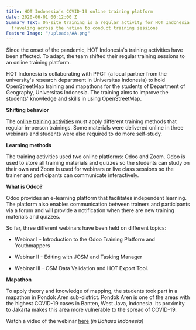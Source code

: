```yaml
---
title: HOT Indonesia’s COVID-19 online training platform
date: 2020-06-01 00:12:00 Z
Summary Text: On-site training is a regular activity for HOT Indonesia with staff
  traveling across the nation to conduct training sessions
Feature Image: "/uploads/AA.png"
---
```


Since the onset of the pandemic, HOT Indonesia's training activities have been affected. To adapt, the team shifted their regular training sessions to an online training platform.

HOT Indonesia is collaborating with PPGT (a local partner from the university's research department in Universitas Indonesia)  to hold OpenStreetMap training and mapathons for the students of Department of Geography, Universitas Indonesia. The training aims to improve the students' knowledge and skills in using OpenStreetMap.

**Shifting behavior**

The [online training activities](https://edu-hotosmid-courses.odoo.com/en/) must apply different training methods that regular in-person trainings. Some materials were delivered online in three webinars and students were also required to do more self-study.

**Learning methods**

The training activities used two online platforms: Odoo and Zoom. Odoo is used to store all training materials and quizzes so the students can study on their own and Zoom is used for webinars or live class sessions so the trainer and participants can communicate interactively.

**What is Odoo?**

Odoo provides an e-learning platform that facilitates independent learning. The platform also enables communication between trainers and participants via a forum and will provide a notification when there are new training materials and quizzes.

So far, three different webinars have been held on different topics:

* Webinar I - Introduction to the Odoo Training Platform and Youthmappers

* Webinar II - Editing with JOSM and Tasking Manager

* Webinar III - OSM Data Validation and HOT Export Tool.

**Mapathon**

To apply theory and knowledge of mapping, the students took part in a mapathon in Pondok Aren sub-district. Pondok Aren is one of the areas with the highest COVID-19 cases in Banten, West Java, Indonesia. Its proximity to Jakarta makes this area more vulnerable to the spread of COVID-19.

Watch a video of the webinar [here](https://www.youtube.com/playlist?list=PLL_bkzyOQQlJvqM09UOazpCpyRL8bEIBO) *(in Bahasa Indonesia)*